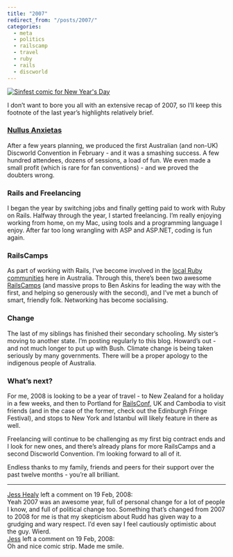 ```yaml
---
title: "2007"
redirect_from: "/posts/2007/"
categories:
  - meta
  - politics
  - railscamp
  - travel
  - ruby
  - rails
  - discworld
---
```

<a href="http://www.sinfest.net"><img class="breaker" src="http://assets.freelancing-gods.com/images/sinfest_20080101.gif" alt="Sinfest comic for New Year's Day" /></a>

I don’t want to bore you all with an extensive recap of 2007, so I’ll
keep this footnote of the last year’s highlights relatively brief.

### [Nullus Anxietas](http://ausdwcon.org)

After a few years planning, we produced the first Australian (and
non-UK) Discworld Convention in February - and it was a smashing
success. A few hundred attendees, dozens of sessions, a load of fun. We
even made a small profit (which is rare for fan conventions) - and we
proved the doubters wrong.

### Rails and Freelancing

I began the year by switching jobs and finally getting paid to work with
Ruby on Rails. Halfway through the year, I started freelancing. I’m
really enjoying working from home, on my Mac, using tools and a
programming language I enjoy. After far too long wrangling with ASP and
ASP.NET, coding is fun again.

### RailsCamps

As part of working with Rails, I’ve become involved in the [local Ruby
communities](http://www.rubyonrails.com.au) here in Australia. Through
this, there’s been two awesome [RailsCamps](http://railscamp07.org) (and
massive props to Ben Askins for leading the way with the first, and
helping so generously with the second), and I’ve met a bunch of smart,
friendly folk. Networking has become socialising.

### Change

The last of my siblings has finished their secondary schooling. My
sister’s moving to another state. I’m posting regularly to this blog.
Howard’s out - and not much longer to put up with Bush. Climate change
is being taken seriously by many governments. There will be a proper
apology to the indigenous people of Australia.

### What’s next?

For me, 2008 is looking to be a year of travel - to New Zealand for a
holiday in a few weeks, and then to Portland for
[RailsConf](http://en.oreilly.com/rails2008/public/content/home), UK and
Cambodia to visit friends (and in the case of the former, check out the
Edinburgh Fringe Festival), and stops to New York and Istanbul will
likely feature in there as well.

Freelancing will continue to be challenging as my first big contract
ends and I look for new ones, and there’s already plans for more
RailsCamps and a second Discworld Convention. I’m looking forward to all
of it.

Endless thanks to my family, friends and peers for their support over
the past twelve months - you’re all brilliant.

------------------------------------------------------------------------

<div class="comments">
<div class="comment-author">
<a href="http://evilwillowmademedoit.blogspot.com/">Jess Healy</a> left
a comment on 19 Feb, 2008:</div>

<div class="comment" markdown="1">
Yeah 2007 was an awesome year, full of personal change for a lot of
people I know, and full of political change too. Something that’s
changed from 2007 to 2008 for me is that my skepticism about Rudd has
given way to a grudging and wary respect. I’d even say I feel cautiously
optimistic about the guy. Wierd.

</div>
<div class="comment-author">
<a href="http://evilwillowmademedoit.blogspot.com/">Jess</a> left a
comment on 19 Feb, 2008:</div>

<div class="comment" markdown="1">
Oh and nice comic strip. Made me smile.

</div>
</div>

